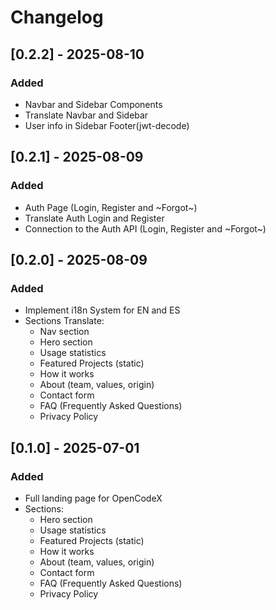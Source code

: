 # Changelog

## [0.2.2] - 2025-08-10

### Added
- Navbar and Sidebar Components
- Translate Navbar and Sidebar
- User info in Sidebar Footer(jwt-decode)

## [0.2.1] - 2025-08-09

### Added
- Auth Page (Login, Register and ~Forgot~)
- Translate Auth Login and Register
- Connection to the Auth API (Login, Register and ~Forgot~)

## [0.2.0] - 2025-08-09

### Added
- Implement i18n System for EN and ES
- Sections Translate:
  - Nav section
  - Hero section
  - Usage statistics
  - Featured Projects (static)
  - How it works
  - About (team, values, origin)
  - Contact form
  - FAQ (Frequently Asked Questions)
  - Privacy Policy


## [0.1.0] - 2025-07-01

### Added
- Full landing page for OpenCodeX
- Sections:
  - Hero section
  - Usage statistics
  - Featured Projects (static)
  - How it works
  - About (team, values, origin)
  - Contact form
  - FAQ (Frequently Asked Questions)
  - Privacy Policy